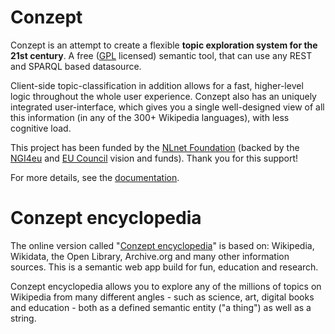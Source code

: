 # Conzept

Conzept is an attempt to create a flexible **topic exploration system for the 21st century**. A free ([GPL](https://github.com/waldenn/conzept/blob/master/LICENSE) licensed) semantic tool, that can use any REST and SPARQL based datasource.

Client-side topic-classification in addition allows for a fast, higher-level logic throughout the whole user experience. Conzept also has an uniquely integrated user-interface, which gives you a single well-designed view of all this information (in any of the 300+ Wikipedia languages), with less cognitive load.

This project has been funded by the [NLnet Foundation](https://nlnet.nl/project/Conzept/) (backed by the [NGI4eu](https://www.ngi.eu/) and [EU Council](https://www.consilium.europa.eu/en/european-council/) vision and funds). Thank you for this support! 

For more details, see the [documentation](https://conze.pt/guide/home).

# Conzept encyclopedia

The online version called "[Conzept encyclopedia](https://conze.pt)" is based on: Wikipedia, Wikidata, the Open Library, Archive.org and many other information sources. This is a semantic web app build for fun, education and research.

Conzept encyclopedia allows you to explore any of the millions of topics on Wikipedia from many different angles - such as science, art, digital books and education - both as a defined semantic entity ("a thing") as well as a string.
